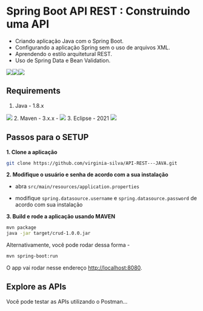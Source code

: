 # Spring Boot API REST : Construindo uma API

+ Criando aplicação Java com o Spring Boot.
+ Configurando a aplicação Spring sem o uso de arquivos XML.
+ Aprendendo o estilo arquitetural REST.
+ Uso de Spring Data e Bean Validation.

<img src="https://img.shields.io/badge/Spring-6DB33F?style=for-the-badge&logo=spring&logoColor=white"/><img src="https://img.shields.io/badge/Spring_Boot-F2F4F9?style=for-the-badge&logo=spring-boot"/><img src = "https://img.shields.io/badge/Hibernate-59666C?style=for-the-badge&logo=Hibernate&logoColor=white"/>

## Requirements

1. Java - 1.8.x
<img src = "https://img.shields.io/badge/Java-ED8B00?style=for-the-badge&logo=java&logoColor=white"/>
2. Maven - 3.x.x - 
<img src="https://img.shields.io/badge/apache_maven-C71A36?style=for-the-badge&logo=apachemaven&logoColor=white" />
3. Eclipse - 2021
<img src= "https://img.shields.io/badge/Eclipse-2C2255?style=for-the-badge&logo=eclipse&logoColor=white"/>

## Passos para o SETUP

**1. Clone a aplicação**

```bash
git clone https://github.com/virginia-silva/API-REST---JAVA.git
```

**2. Modifique o usuário e senha de acordo com a sua instalação**

+ abra `src/main/resources/application.properties`

+ modifique `spring.datasource.username` e `spring.datasource.password` de acordo com sua instalação

**3. Build e rode a aplicação usando MAVEN**

```bash
mvn package
java -jar target/crud-1.0.0.jar
```

Alternativamente, você pode rodar dessa forma -

```bash
mvn spring-boot:run
```

O app vai rodar nesse endereço <http://localhost:8080>.

## Explore as APIs

Você pode testar as APIs utilizando o Postman...
